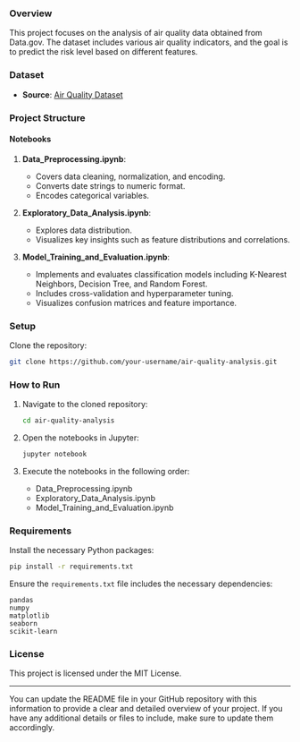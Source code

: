 ### Overview

This project focuses on the analysis of air quality data obtained from Data.gov. The dataset includes various air quality indicators, and the goal is to predict the risk level based on different features.

### Dataset

- **Source**: [Air Quality Dataset](https://www.data.gov/)

### Project Structure

#### Notebooks

1. **Data_Preprocessing.ipynb**:
   - Covers data cleaning, normalization, and encoding.
   - Converts date strings to numeric format.
   - Encodes categorical variables.

2. **Exploratory_Data_Analysis.ipynb**:
   - Explores data distribution.
   - Visualizes key insights such as feature distributions and correlations.

3. **Model_Training_and_Evaluation.ipynb**:
   - Implements and evaluates classification models including K-Nearest Neighbors, Decision Tree, and Random Forest.
   - Includes cross-validation and hyperparameter tuning.
   - Visualizes confusion matrices and feature importance.

### Setup

Clone the repository:

```sh
git clone https://github.com/your-username/air-quality-analysis.git
```

### How to Run

1. Navigate to the cloned repository:

    ```sh
    cd air-quality-analysis
    ```

2. Open the notebooks in Jupyter:

    ```sh
    jupyter notebook
    ```

3. Execute the notebooks in the following order:
    - Data_Preprocessing.ipynb
    - Exploratory_Data_Analysis.ipynb
    - Model_Training_and_Evaluation.ipynb

### Requirements

Install the necessary Python packages:

```sh
pip install -r requirements.txt
```

Ensure the `requirements.txt` file includes the necessary dependencies:

```
pandas
numpy
matplotlib
seaborn
scikit-learn
```

### License

This project is licensed under the MIT License.

---

You can update the README file in your GitHub repository with this information to provide a clear and detailed overview of your project. If you have any additional details or files to include, make sure to update them accordingly.
